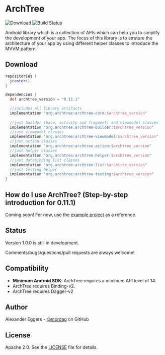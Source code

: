 ArchTree
=====

[![Download](https://api.bintray.com/packages/mordag/android/archtree-core/images/download.svg) ](https://bintray.com/mordag/android/archtree-core/_latestVersion)
[![Build Status](https://travis-ci.org/Mordag/archtree.svg?branch=master)](https://travis-ci.org/Mordag/archtree)

Android library which is a collection of APIs which can help you to simplify the development of your app. The focus of this library is to struture the architecture of your app by using different helper classes to introduce the MVVM pattern.

Download
--------
```gradle
repositories {
  jcenter()
}

dependencies {
  def archtree_version = "0.11.1"

  //includes all library artifacts
  implementation "org.archtree:archtree-core:$archtree_version"
  
  //just builder (base, activity and fragment) and viewmodel classes
  implementation "org.archtree:archtree-builder:$archtree_version"
  //just viewmodel classes
  implementation "org.archtree:archtree-viewmodel:$archtree_version"
  //just action classes
  implementation "org.archtree:archtree-action:$archtree_version"
  //just helper classes
  implementation "org.archtree:archtree-helper:$archtree_version"
  //just databinding list classes
  implementation "org.archtree:archtree-list:$archtree_version"
  //just testing helper
  implementation "org.archtree:archtree-testing:$archtree_version"
}
```

How do I use ArchTree? (Step-by-step introduction for 0.11.1)
-------------------
Coming soon! For now, use the [example project][3] as a reference.

Status
------
Version 1.0.0 is still in development.

Comments/bugs/questions/pull requests are always welcome!

Compatibility
-------------

 * **Minimum Android SDK**: ArchTree requires a minimum API level of 14.
 * ArchTree requires Binding-v2.
 * ArchTree requires Dagger-v2

Author
------
Alexander Eggers - [@mordag][2] on GitHub

License
-------
Apache 2.0. See the [LICENSE][1] file for details.


[1]: https://github.com/Mordag/archtree/blob/master/LICENSE
[2]: https://github.com/Mordag
[3]: https://github.com/Mordag/archtree/tree/master/examples

